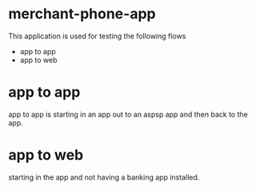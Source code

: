 # merchant-phone-app 
This application is used for testing the following flows
 - app to app
 - app to web

# app to app
app to app is starting in an app out to an aspsp app and then back to the app.

# app to web
starting in the app and not having a banking app installed. 

